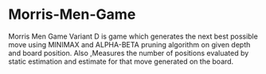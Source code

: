 # Morris-Men-Game
Morris Men Game Variant D is game which generates the next best possible move using MINIMAX and ALPHA-BETA pruning algorithm on given depth and board position. 
Also ,Measures the number of positions evaluated by static estimation and estimate for that move generated on the board. 
